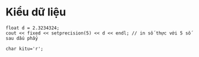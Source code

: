 # Kiểu dữ liệu

```
float d = 2.3234324;
cout << fixed << setprecision(5) << d << endl; // in số thực với 5 số sau dấu phẩy
```  

```
char kitu='r';
```  

